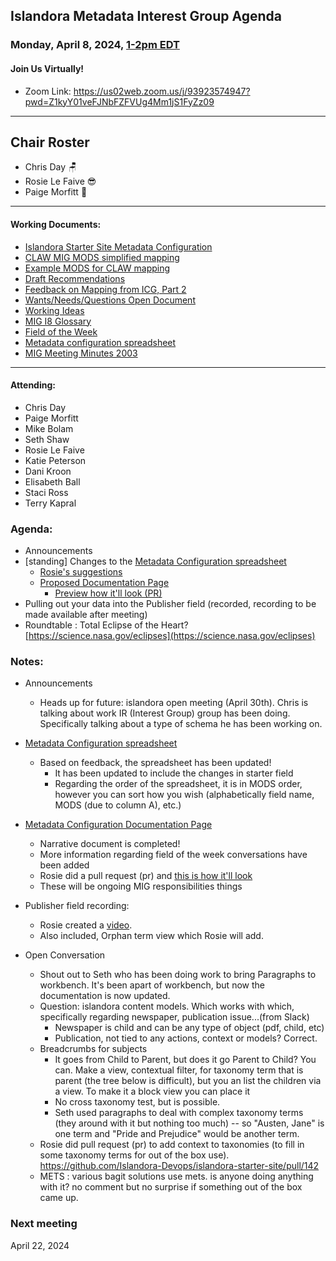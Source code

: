 ## Islandora Metadata Interest Group Agenda
### Monday, April 8, 2024, [1-2pm EDT](http://www.thetimezoneconverter.com/?t=1%20pm&tz=Toronto&) 
#### Join Us Virtually!
* Zoom Link: https://us02web.zoom.us/j/93923574947?pwd=Z1kyY01veFJNbFZFVUg4Mm1jS1FyZz09

---
## Chair Roster
* Chris Day 🪑
* Rosie Le Faive 😎
* Paige Morfitt 📝
---

#### Working Documents:
* [Islandora Starter Site Metadata Configuration](https://docs.google.com/spreadsheets/d/1N37GSwiDl_DSH9-n3BhWLUtjZohOg2udGJJlnZ8BmWQ/edit#gid=0)
* [CLAW MIG MODS simplified mapping](https://docs.google.com/spreadsheets/d/18u2qFJ014IIxlVpM3JXfDEFccwBZcoFsjbBGpvL0jJI/edit#gid=0)
* [Example MODS for CLAW mapping](https://docs.google.com/spreadsheets/d/1C2Xie7HUDSgRT5v4ldoJvlNdoXz2GHAPvL3PE3TOKW8/edit#gid=1829081124)
* [Draft Recommendations](https://docs.google.com/document/d/15qSO9YcALtYSqd6CUuGx0t8FwUJ5pPwVPz0PA5rU898/edit#heading=h.f9r6knw0rjvu)
* [Feedback on Mapping from ICG, Part 2](https://docs.google.com/document/d/11OpqMMCXM1TFXgsr4yyTQ_cH9DabnD31p7JnuTRQl28/edit?invite=CMWvruEI&ts=5e66437f)
* [Wants/Needs/Questions Open Document](https://docs.google.com/document/d/12Kpb6826TNPzzMuyPS0sESa9TLnmljQmeioWbaPeEdA/edit)
* [Working Ideas](https://github.com/islandora-interest-groups/Islandora-Metadata-Interest-Group/blob/main/working_docs/ideas_and_topics.md)
* [MIG I8 Glossary](https://docs.google.com/document/d/1cfPYFVV9qvvz2VjBRdYUN0CB7AyVDuG-GYavQ27DuBk/edit#heading=h.9fr9xw70meix)
* [Field of the Week](https://docs.google.com/document/d/1rk0o_0byzeHrSKst0Feval_QeVZmo2DeIP0Mk3jaaFc/edit)
* [Metadata configuration spreadsheet](https://docs.google.com/spreadsheets/d/1N37GSwiDl_DSH9-n3BhWLUtjZohOg2udGJJlnZ8BmWQ/edit?usp=sharing) 
* [MIG Meeting Minutes 2003](https://github.com/islandora-interest-groups/Islandora-Metadata-Interest-Group/tree/main/Meetings/2023)

---

#### Attending:
* Chris Day
* Paige Morfitt
* Mike Bolam
* Seth Shaw
* Rosie Le Faive
* Katie Peterson
* Dani Kroon
* Elisabeth Ball
* Staci Ross
* Terry Kapral



### Agenda: 
* Announcements
* [standing] Changes to the [Metadata Configuration spreadsheet](https://docs.google.com/spreadsheets/d/1N37GSwiDl_DSH9-n3BhWLUtjZohOg2udGJJlnZ8BmWQ/edit#gid=0)
  * [Rosie's suggestions](https://docs.google.com/spreadsheets/d/1-LOZcmWuAVXrfaBM5K1K4NrBv7g1wJAjMppWryVDCj8/edit#gid=0)
  * [Proposed Documentation Page](https://docs.google.com/document/d/1azpfBDvvsr-NsGhGqSrYg-79bDzMB0N3RCEuRJKcpHM/edit#heading=h.7j9q7cq419g1)
    * [Preview how it'll look (PR)](https://islandora.github.io/documentation/pr-preview/pr-2295/user-documentation/starter-site-metadata-configuration/)
* Pulling out your data into the Publisher field (recorded, recording to be made available after meeting)
* Roundtable : Total Eclipse of the Heart? [https://science.nasa.gov/eclipses](https://science.nasa.gov/eclipses)

### Notes:
* Announcements
  * Heads up for future: islandora open meeting (April 30th). Chris is talking about work IR (Interest Group) group has been doing. Specifically talking about a type of schema he has been working on.
* [Metadata Configuration spreadsheet](https://docs.google.com/spreadsheets/d/1N37GSwiDl_DSH9-n3BhWLUtjZohOg2udGJJlnZ8BmWQ/edit#gid=0)
  * Based on feedback, the spreadsheet has been updated! 
 	* It has been updated to include the changes in starter field
 	* Regarding the order of the spreadsheet, it is in MODS order, however you can sort how you wish (alphabetically field name, MODS (due to column A), etc.)
* [Metadata Configuration Documentation Page](https://docs.google.com/document/d/1azpfBDvvsr-NsGhGqSrYg-79bDzMB0N3RCEuRJKcpHM/edit#heading=h.7j9q7cq419g1)
  * Narrative document is completed!
  * More information regarding field of the week conversations have been added
  * Rosie did a pull request (pr) and  [this is how it'll look](https://islandora.github.io/documentation/pr-preview/pr-2295/user-documentation/starter-site-metadata-configuration/)
  * These will be ongoing MIG responsibilities things 

* Publisher field recording:
  * Rosie created a [video](https://www.dropbox.com/scl/fi/96jwux2h31di9afx4kizk/workbench-roundtrip-publisher.mp4?rlkey=5ap122szwojv6kc2ebm0mtl23&dl=0).
  * Also included, Orphan term view which Rosie will add. 

* Open Conversation
     * Shout out to Seth who has been doing work to bring Paragraphs to workbench. It's been apart of workbench, but now the documentation is now updated. 
   * Question: islandora content models. Which works with which, specifically regarding newspaper, publication issue...(from Slack)
     	* Newspaper is child and can be any type of object (pdf, child, etc)
     	* Publication, not tied to any actions, context or models? Correct. 
   * Breadcrumbs for subjects
     	* It goes from Child to Parent, but does it go Parent to Child? You can. Make a view, contextual filter, for taxonomy term that is parent (the tree below is difficult), but you an list the children via a view. To make it a block view you can place it 
     	* No cross taxonomy test, but is possible.
     	* Seth used paragraphs to deal with complex taxonomy terms (they around with it but nothing too much) -- so "Austen, Jane" is one term and "Pride and Prejudice" would be another term. 
   * Rosie did pull request (pr) to add context to taxonomies (to fill in some taxonomy terms for out of the box use). https://github.com/Islandora-Devops/islandora-starter-site/pull/142
   * METS : various bagit solutions use mets. is anyone doing anything with it? no comment but no surprise if something out of the box came up.


  
### Next meeting
April  22, 2024
